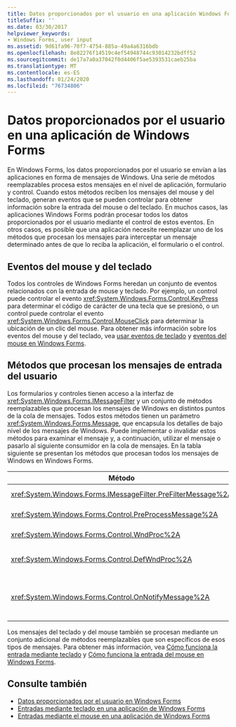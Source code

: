 ```yaml
---
title: Datos proporcionados por el usuario en una aplicación Windows Forms
titleSuffix: ''
ms.date: 03/30/2017
helpviewer_keywords:
- Windows Forms, user input
ms.assetid: 9d61fa96-70f7-4754-885a-49a4a6316bdb
ms.openlocfilehash: 8e82276f14519c4ef54948744c93014232bdff52
ms.sourcegitcommit: de17a7a0a37042f0d4406f5ae5393531caeb25ba
ms.translationtype: MT
ms.contentlocale: es-ES
ms.lasthandoff: 01/24/2020
ms.locfileid: "76734806"
---
```

# <a name="user-input-in-a-windows-forms-application"></a>Datos proporcionados por el usuario en una aplicación de Windows Forms
En Windows Forms, los datos proporcionados por el usuario se envían a las aplicaciones en forma de mensajes de Windows. Una serie de métodos reemplazables procesa estos mensajes en el nivel de aplicación, formulario y control. Cuando estos métodos reciben los mensajes del mouse y del teclado, generan eventos que se pueden controlar para obtener información sobre la entrada del mouse o del teclado. En muchos casos, las aplicaciones Windows Forms podrán procesar todos los datos proporcionados por el usuario mediante el control de estos eventos. En otros casos, es posible que una aplicación necesite reemplazar uno de los métodos que procesan los mensajes para interceptar un mensaje determinado antes de que lo reciba la aplicación, el formulario o el control.  
  
## <a name="mouse-and-keyboard-events"></a>Eventos del mouse y del teclado  
 Todos los controles de Windows Forms heredan un conjunto de eventos relacionados con la entrada de mouse y teclado. Por ejemplo, un control puede controlar el evento <xref:System.Windows.Forms.Control.KeyPress> para determinar el código de carácter de una tecla que se presionó, o un control puede controlar el evento <xref:System.Windows.Forms.Control.MouseClick> para determinar la ubicación de un clic del mouse. Para obtener más información sobre los eventos del mouse y del teclado, vea [usar eventos de teclado](using-keyboard-events.md) y [eventos del mouse en Windows Forms](mouse-events-in-windows-forms.md).  
  
## <a name="methods-that-process-user-input-messages"></a>Métodos que procesan los mensajes de entrada del usuario  
 Los formularios y controles tienen acceso a la interfaz de <xref:System.Windows.Forms.IMessageFilter> y un conjunto de métodos reemplazables que procesan los mensajes de Windows en distintos puntos de la cola de mensajes. Todos estos métodos tienen un parámetro <xref:System.Windows.Forms.Message>, que encapsula los detalles de bajo nivel de los mensajes de Windows. Puede implementar o invalidar estos métodos para examinar el mensaje y, a continuación, utilizar el mensaje o pasarlo al siguiente consumidor en la cola de mensajes. En la tabla siguiente se presentan los métodos que procesan todos los mensajes de Windows en Windows Forms.  
  
|Método|Notas|  
|------------|-----------|  
|<xref:System.Windows.Forms.IMessageFilter.PreFilterMessage%2A>|Este método intercepta mensajes de Windows en cola (también conocidos como publicados) en el nivel de aplicación.|  
|<xref:System.Windows.Forms.Control.PreProcessMessage%2A>|Este método intercepta los mensajes de Windows en el nivel de formulario y de control antes de que se hayan procesado.|  
|<xref:System.Windows.Forms.Control.WndProc%2A>|Este método procesa los mensajes de Windows en el nivel de formulario y de control.|  
|<xref:System.Windows.Forms.Control.DefWndProc%2A>|Este método realiza el procesamiento predeterminado de los mensajes de Windows en el nivel de formulario y de control. Esto proporciona la funcionalidad mínima de una ventana.|  
|<xref:System.Windows.Forms.Control.OnNotifyMessage%2A>|Este método intercepta los mensajes en el nivel de formulario y control, una vez que se han procesado. Se debe establecer el bit de estilo <xref:System.Windows.Forms.ControlStyles.EnableNotifyMessage> para que se llame a este método.|  
  
 Los mensajes del teclado y del mouse también se procesan mediante un conjunto adicional de métodos reemplazables que son específicos de esos tipos de mensajes. Para obtener más información, vea [Cómo funciona la entrada mediante teclado](how-keyboard-input-works.md) y [Cómo funciona la entrada del mouse en Windows Forms](how-mouse-input-works-in-windows-forms.md).  
  
## <a name="see-also"></a>Consulte también

- [Datos proporcionados por el usuario en Windows Forms](user-input-in-windows-forms.md)
- [Entradas mediante teclado en una aplicación de Windows Forms](keyboard-input-in-a-windows-forms-application.md)
- [Entradas mediante el mouse en una aplicación de Windows Forms](mouse-input-in-a-windows-forms-application.md)
